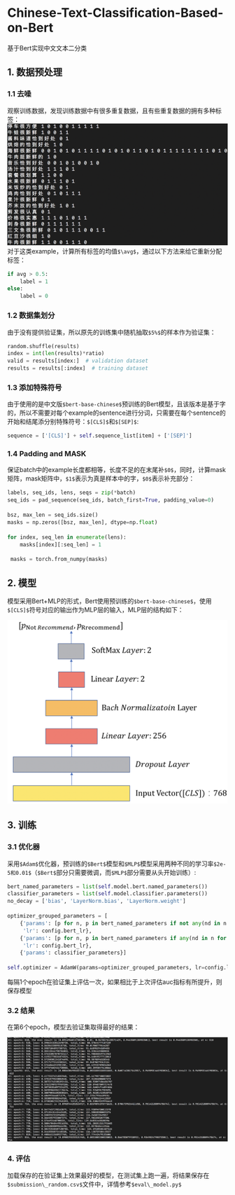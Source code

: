 # Chinese-Text-Classification-Based-on-Bert
基于Bert实现中文文本二分类

## 1. 数据预处理

### 1.1 去噪

观察训练数据，发现训练数据中有很多重复数据，且有些重复数据的拥有多种标签：
    ![Noise.png](pictures/noise.png)
对于这类example，计算所有标签的均值`$\avg$`，通过以下方法来给它重新分配标签：

```python
if avg > 0.5:
    label = 1
else:
    label = 0
```

### 1.2 数据集划分

由于没有提供验证集，所以原先的训练集中随机抽取`$5%$`的样本作为验证集：

```python
random.shuffle(results)
index = int(len(results)*ratio)
valid = results[index:]  # validation dataset
results = results[:index]  # training dataset 
```

### 1.3 添加特殊符号
由于使用的是中文版`$bert-base-chinese$`预训练的Bert模型，且该版本是基于字的，所以不需要对每个example的sentence进行分词，只需要在每个sentence的开始和结尾添分别特殊符号：`$[CLS]$`和`$[SEP]$`:

```python
sequence = ['[CLS]'] + self.sequence_list[item] + ['[SEP]']

```

### 1.4 Padding and MASK
保证batch中的example长度都相等，长度不足的在末尾补`$0$`，同时，计算mask矩阵，mask矩阵中，`$1$`表示为真是样本中的字，`$0$`表示补充部分：

```python
labels, seq_ids, lens, seqs = zip(*batch)
seq_ids = pad_sequence(seq_ids, batch_first=True, padding_value=0)
    
bsz, max_len = seq_ids.size()
masks = np.zeros([bsz, max_len], dtype=np.float)

for index, seq_len in enumerate(lens):
    masks[index][:seq_len] = 1

 masks = torch.from_numpy(masks)
```
## 2. 模型

模型采用Bert+MLP的形式，Bert使用预训练的`$bert-base-chinese$`，使用`$[CLS]$`符号对应的输出作为MLP层的输入，MLP层的结构如下：

![MLP.png](pictures/mlp.png)

## 3. 训练
### 3.1 优化器
采用`$Adam$`优化器，预训练的`$Bert$`模型和`$MLP$`模型采用两种不同的学习率`$2e-5和0.01$`（`$Bert$`部分只需要微调，而`$MLP$`部分需要从头开始训练）:

```python
bert_named_parameters = list(self.model.bert.named_parameters())
classifier_parameters = list(self.model.classifier.parameters())
no_decay = ['bias', 'LayerNorm.bias', 'LayerNorm.weight']

optimizer_grouped_parameters = [
    {'params': [p for n, p in bert_named_parameters if not any(nd in n for nd in no_decay)], 'weight_decay': 0.01,
     'lr': config.bert_lr},
    {'params': [p for n, p in bert_named_parameters if any(nd in n for nd in no_decay)], 'weight_decay': 0.0,
     'lr': config.bert_lr},
    {'params': classifier_parameters}]

self.optimizer = AdamW(params=optimizer_grouped_parameters, lr=config.lr)
```

每隔1个epoch在验证集上评估一次，如果相比于上次评估auc指标有所提升，则保存模型

### 3.2 结果
在第6个epoch，模型去验证集取得最好的结果：

![Result.png](pictures/training.png)

### 4. 评估

加载保存的在验证集上效果最好的模型，在测试集上跑一遍，将结果保存在`$submission\_random.csv$`文件中，详情参考`$eval\_model.py$`


